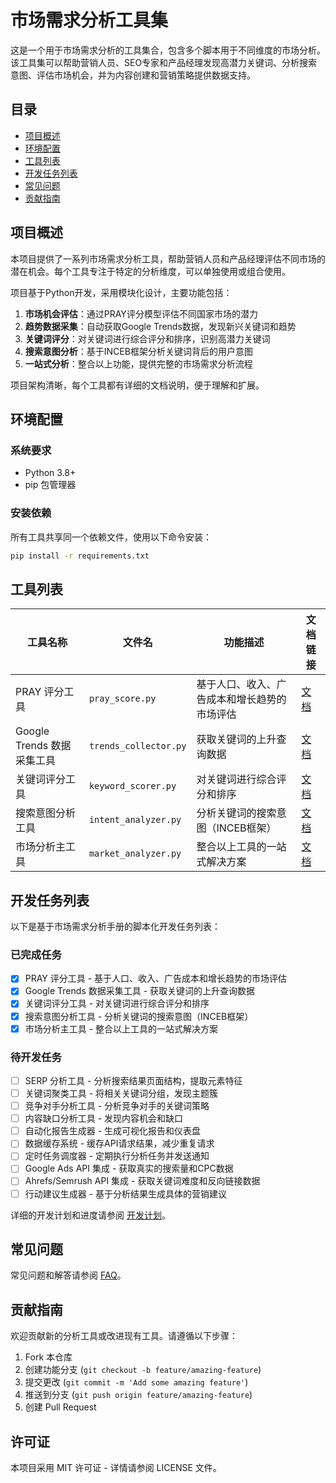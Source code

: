 # 市场需求分析工具集

这是一个用于市场需求分析的工具集合，包含多个脚本用于不同维度的市场分析。该工具集可以帮助营销人员、SEO专家和产品经理发现高潜力关键词、分析搜索意图、评估市场机会，并为内容创建和营销策略提供数据支持。

## 目录

- [项目概述](#项目概述)
- [环境配置](#环境配置)
- [工具列表](#工具列表)
- [开发任务列表](#开发任务列表)
- [常见问题](#常见问题)
- [贡献指南](#贡献指南)

## 项目概述

本项目提供了一系列市场需求分析工具，帮助营销人员和产品经理评估不同市场的潜在机会。每个工具专注于特定的分析维度，可以单独使用或组合使用。

项目基于Python开发，采用模块化设计，主要功能包括：

1. **市场机会评估**：通过PRAY评分模型评估不同国家市场的潜力
2. **趋势数据采集**：自动获取Google Trends数据，发现新兴关键词和趋势
3. **关键词评分**：对关键词进行综合评分和排序，识别高潜力关键词
4. **搜索意图分析**：基于INCEB框架分析关键词背后的用户意图
5. **一站式分析**：整合以上功能，提供完整的市场需求分析流程

项目架构清晰，每个工具都有详细的文档说明，便于理解和扩展。

## 环境配置

### 系统要求

- Python 3.8+
- pip 包管理器

### 安装依赖

所有工具共享同一个依赖文件，使用以下命令安装：

```bash
pip install -r requirements.txt
```

## 工具列表

| 工具名称 | 文件名 | 功能描述 | 文档链接 |
|---------|-------|---------|---------|
| PRAY 评分工具 | `pray_score.py` | 基于人口、收入、广告成本和增长趋势的市场评估 | [文档](docs/PRAY_评分工具.md) |
| Google Trends 数据采集工具 | `trends_collector.py` | 获取关键词的上升查询数据 | [文档](docs/Google_Trends_数据采集工具.md) |
| 关键词评分工具 | `keyword_scorer.py` | 对关键词进行综合评分和排序 | [文档](docs/关键词评分工具.md) |
| 搜索意图分析工具 | `intent_analyzer.py` | 分析关键词的搜索意图（INCEB框架） | [文档](docs/搜索意图分析工具.md) |
| 市场分析主工具 | `market_analyzer.py` | 整合以上工具的一站式解决方案 | [文档](docs/市场分析主工具.md) |

## 开发任务列表

以下是基于市场需求分析手册的脚本化开发任务列表：

### 已完成任务
- [x] PRAY 评分工具 - 基于人口、收入、广告成本和增长趋势的市场评估
- [x] Google Trends 数据采集工具 - 获取关键词的上升查询数据
- [x] 关键词评分工具 - 对关键词进行综合评分和排序
- [x] 搜索意图分析工具 - 分析关键词的搜索意图（INCEB框架）
- [x] 市场分析主工具 - 整合以上工具的一站式解决方案

### 待开发任务
- [ ] SERP 分析工具 - 分析搜索结果页面结构，提取元素特征
- [ ] 关键词聚类工具 - 将相关关键词分组，发现主题簇
- [ ] 竞争对手分析工具 - 分析竞争对手的关键词策略
- [ ] 内容缺口分析工具 - 发现内容机会和缺口
- [ ] 自动化报告生成器 - 生成可视化报告和仪表盘
- [ ] 数据缓存系统 - 缓存API请求结果，减少重复请求
- [ ] 定时任务调度器 - 定期执行分析任务并发送通知
- [ ] Google Ads API 集成 - 获取真实的搜索量和CPC数据
- [ ] Ahrefs/Semrush API 集成 - 获取关键词难度和反向链接数据
- [ ] 行动建议生成器 - 基于分析结果生成具体的营销建议

详细的开发计划和进度请参阅 [开发计划](docs/开发计划.md)。

## 常见问题

常见问题和解答请参阅 [FAQ](docs/FAQ.md)。

## 贡献指南

欢迎贡献新的分析工具或改进现有工具。请遵循以下步骤：

1. Fork 本仓库
2. 创建功能分支 (`git checkout -b feature/amazing-feature`)
3. 提交更改 (`git commit -m 'Add some amazing feature'`)
4. 推送到分支 (`git push origin feature/amazing-feature`)
5. 创建 Pull Request

## 许可证

本项目采用 MIT 许可证 - 详情请参阅 LICENSE 文件。
